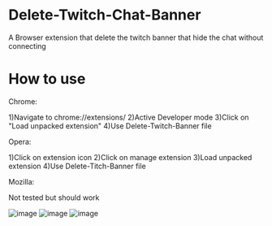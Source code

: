 # Delete-Twitch-Chat-Banner
A Browser extension that delete the twitch banner that hide the chat without connecting

# How to use
Chrome:

1)Navigate to chrome://extensions/
2)Active Developer mode
3)Click on "Load unpacked extension"
4)Use Delete-Twitch-Banner file

Opera:

1)Click on extension icon
2)Click on manage extension
3)Load unpacked extension
4)Use Delete-Titch-Banner file

Mozilla:

Not tested but should work

![image](https://user-images.githubusercontent.com/107274510/233139844-c1c375ce-df81-4744-900b-dc5fe38175f0.png)
![image](https://user-images.githubusercontent.com/107274510/233140023-17dd2d69-e02d-4ab1-8648-b8de1c111dc1.png)
![image](https://user-images.githubusercontent.com/107274510/233139515-2424c5ca-88a9-4808-9ee4-bc84be11cc04.png)


